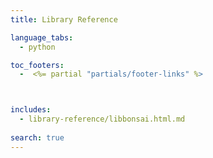 ```yaml
---
title: Library Reference

language_tabs:
  - python

toc_footers:
  -  <%= partial "partials/footer-links" %>



includes:
  - library-reference/libbonsai.html.md
  
search: true
---
```


